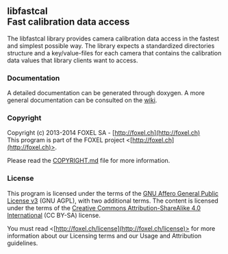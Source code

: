 ## libfastcal<br/>Fast calibration data access

The libfastcal library provides camera calibration data access in the fastest and simplest possible way. The library expects a standardized directories structure and a key/value-files for each camera that contains the calibration data values that library clients want to access.


### Documentation

A detailed documentation can be generated through doxygen. A more general documentation can be consulted on the [wiki](https://github.com/FoxelSA/libfastcal/wiki).


### Copyright

Copyright (c) 2013-2014 FOXEL SA - [http://foxel.ch](http://foxel.ch)<br />
This program is part of the FOXEL project <[http://foxel.ch](http://foxel.ch)>.

Please read the [COPYRIGHT.md](COPYRIGHT.md) file for more information.


### License

This program is licensed under the terms of the
[GNU Affero General Public License v3](http://www.gnu.org/licenses/agpl.html)
(GNU AGPL), with two additional terms. The content is licensed under the terms
of the
[Creative Commons Attribution-ShareAlike 4.0 International](http://creativecommons.org/licenses/by-sa/4.0/)
(CC BY-SA) license.

You must read <[http://foxel.ch/license](http://foxel.ch/license)> for more
information about our Licensing terms and our Usage and Attribution guidelines.

